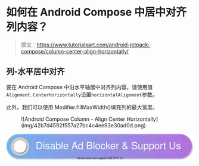 # 如何在 Android Compose 中居中对齐列内容？

> 原文：<https://www.tutorialkart.com/android-jetpack-compose/column-center-align-horizontally/>

## 列-水平居中对齐

要在 Android Compose 中沿水平轴居中对齐列内容，请使用值`Alignment.CenterHorizontally`设置`horizontalAlignment`参数。

此外，我们可以使用 Modifier.fillMaxWidth()填充列的最大宽度。

<figure class="aligncenter size-large is-resized">![Android Compose Column - Align Center Horizontally](img/42b7d4592f557a27bc4c4ee93e30ad0d.png)</figure>

[![](img/925da31b32d6bc3827932f6c8afb11bb.png)](https://www.tutorialkart.com/)